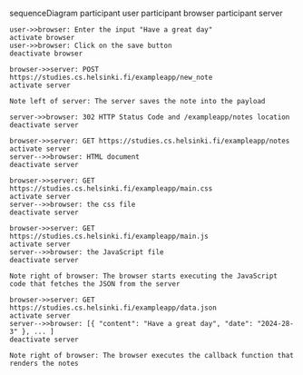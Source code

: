 sequenceDiagram
    participant user
    participant browser
    participant server

    user->>browser: Enter the input "Have a great day"
    activate browser
    user->>browser: Click on the save button
    deactivate browser

    browser->>server: POST https://studies.cs.helsinki.fi/exampleapp/new_note
    activate server

    Note left of server: The server saves the note into the payload

    server->>browser: 302 HTTP Status Code and /exampleapp/notes location
    deactivate server 
    
    browser->>server: GET https://studies.cs.helsinki.fi/exampleapp/notes
    activate server
    server-->>browser: HTML document
    deactivate server

    browser->>server: GET https://studies.cs.helsinki.fi/exampleapp/main.css
    activate server
    server-->>browser: the css file
    deactivate server

    browser->>server: GET https://studies.cs.helsinki.fi/exampleapp/main.js
    activate server
    server-->>browser: the JavaScript file
    deactivate server

    Note right of browser: The browser starts executing the JavaScript code that fetches the JSON from the server

    browser->>server: GET https://studies.cs.helsinki.fi/exampleapp/data.json
    activate server
    server-->>browser: [{ "content": "Have a great day", "date": "2024-28-3" }, ... ]
    deactivate server

    Note right of browser: The browser executes the callback function that renders the notes
